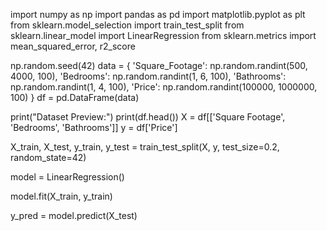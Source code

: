 import numpy as np
import pandas as pd
import matplotlib.pyplot as plt
from sklearn.model_selection import train_test_split
from sklearn.linear_model import LinearRegression
from sklearn.metrics import mean_squared_error, r2_score

np.random.seed(42)
data = {
'Square_Footage': np.random.randint(500, 4000, 100),
'Bedrooms': np.random.randint(1, 6, 100),
'Bathrooms': np.random.randint(1, 4, 100),
'Price': np.random.randint(100000, 1000000, 100)
}
df = pd.DataFrame(data)

print("Dataset Preview:")
print(df.head())
X = df[['Square Footage', 'Bedrooms', 'Bathrooms']]
y = df['Price']

X_train, X_test, y_train, y_test = train_test_split(X, y, test_size=0.2, random_state=42)


model = LinearRegression()


model.fit(X_train, y_train)

y_pred = model.predict(X_test)
